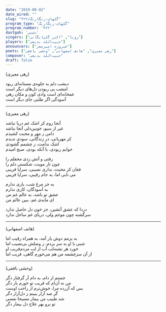```yaml
---
date: "2019-08-02"
date_aired: ""
slug: "گلهای-رنگارنگ/۴۲۲"
program_type: "گلهای-رنگارنگ"
program_number: '۴۲۲'
dastgah: 'دشتی'
singers: ["رویا", "اکبر گلپایگانی"]
players: ["حبیب‌الله بدیعی"]
announcers: ["فیروزه امیرمعز"]
poets: ["رهی معیری", "هاتف اصفهانی", "وحشی بافقی"]
composer: "حبیب‌الله بدیعی"
draft: false
---
```


(رهی معیری)  

دیشب دلم به جلوه‌ی مستانه‌ای ربود  
امشب پی ربودن دل‌های دیگر است  
غمخانه‌ای است وادی کون و مکان رهی  
آسودگی اگر طلبی جای دیگر است  

---  

(رهی معیری)  

آنجا روم کز اشک غم دریا نباشد  
غیر از سبو، خونین‌دلی آنجا نباشد  
دامن ز مهر و محبت کشیدم  
کز مهربانی، در زندگانی، سودی ندیدم  
اشک ندامت، ز چشمم گشودی  
خوابم ربودی، با آنکه بودی، صبح امیدم  

رفتی و آتش زدی محفلم را  
چون تار مویت، شکستی دلم را  
فغان کز محبت، نداری نصیبی، سراپا فریبی  
می نابی اما، به جام رقیبی، سراپا فریبی  

به جز مرغ شب، یاری ندارم  
به آسودگان، کاری ندارم  
عشق تو باشد، به عالم غم من  
ای مایه‌ی غم، ببین عالم من  

دردا که عشق آتشین، جز خون دل حاصل ندارد  
سرگشته چون موجم ولی، دریای غم ساحل ندارد  

---  

(هاتف اصفهانی)  

به بزمم دوش یار آمد، به همراه رقیب اما  
شبی با او به سر بردم، ز وصلش بی‌نصیب اما  
خورد هر تشنه‌لب آب از لب مردم‌فریب او  
از آن سرچشمه من هم می‌خورم گاهی، فریب اما  

---  

(وحشی بافقی)  

جستم از دام، به دام آر گرفتار دگر  
من نه آن‌ام که فریب تو خورم بار دگر  
بس که آزرده مرا، خوش‌ترم از راحت اوست  
گر صد آزار ببینم ز دل‌آزار دگر  
شد طبیب من بیمار مسیحا نفسی  
تو برو بهر علاج دل بیمار دگر  
